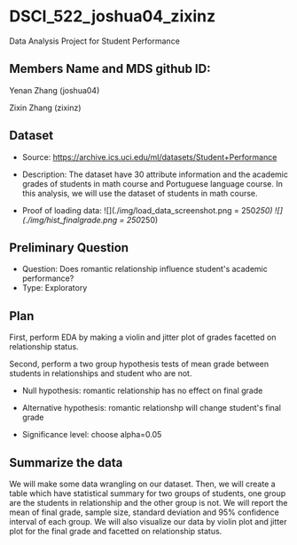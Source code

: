 
# DSCI_522_joshua04_zixinz
Data Analysis Project for Student Performance

## Members Name and MDS github ID: 

Yenan Zhang (joshua04)

Zixin Zhang (zixinz)

## Dataset
- Source: https://archive.ics.uci.edu/ml/datasets/Student+Performance

- Description: The dataset have 30 attribute information and the academic grades of students in math course and Portuguese language course. In this analysis, we will use the dataset of students in math course.

- Proof of loading data: 
![](./img/load_data_screenshot.png = 250*250)
![](./img/hist_finalgrade.png = 250*250)


## Preliminary Question
- Question: Does romantic relationship influence student's academic performance?
- Type: Exploratory 

## Plan
First, perform EDA by making a violin and jitter plot of grades facetted on relationship status.

Second, perform a two group hypothesis tests of mean grade between students in relationships and student who are not.

- Null hypothesis: romantic relationship has no effect on final grade

- Alternative hypothesis: romantic relationshp will change student's final grade

- Significance level: choose alpha=0.05
      
## Summarize the data
We will make some data wrangling on our dataset. Then, we will create a table which have statistical summary for two groups of students, one group are the students in relationship and the other group is not. We will report the mean of final grade, sample size, standard deviation and 95% confidence interval of each group. We will also visualize our data by violin plot and jitter plot for the final grade and facetted on relationship status.   

